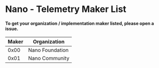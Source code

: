 # Nano - Telemetry Maker List
#### To get your organization / implementation maker listed, please open a issue.
| Maker | Organization |
|  ---  |     ----     |
| 0x00 | Nano Foundation |
| 0x01 | Nano Community |

